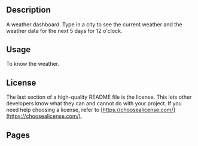 # <WEATHER DASHBOARD>

## Description

A weather dashboard. Type in a city to see the current weather and the weather data for the next 5 days for 12 o'clock.

## Usage

To know the weather.

## License

The last section of a high-quality README file is the license. This lets other developers know what they can and cannot do with your project. If you need help choosing a license, refer to [https://choosealicense.com/](https://choosealicense.com/).

## Pages
